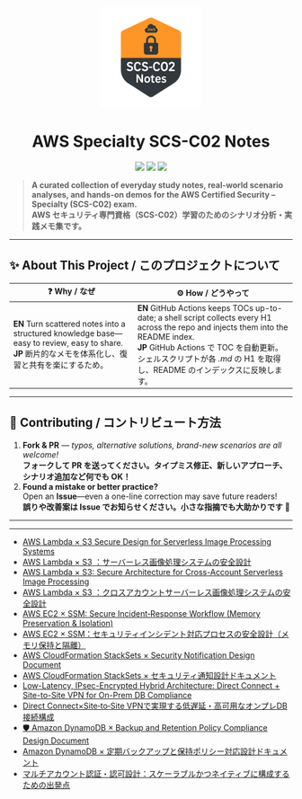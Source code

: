 <p align="center">
  <img src="image.png" alt="AWS SCS-C02 Notes Logo" width="180"/>
</p>

<h1 align="center">AWS Specialty SCS-C02&nbsp;Notes</h1>

<p align="center">
  <img src="https://img.shields.io/badge/AWS-SCS--C02-blue?logo=amazonaws&style=for-the-badge" />
  <img src="https://img.shields.io/github/license/timcanby/AWS_Specialty_SCS-C02_notes?style=for-the-badge" />
  <img src="https://badgen.net/badge/PRs/Welcome/green?icon=github" />
</p>

> **A curated collection of everyday study notes, real-world scenario analyses, and hands-on demos for the AWS Certified Security – Specialty (SCS-C02) exam.**  
> **AWS セキュリティ専門資格（SCS-C02）学習のためのシナリオ分析・実践メモ集です。**

---

## ✨ About This Project / このプロジェクトについて

| ❓ Why / なぜ | ⚙️ How / どうやって |
|--|--|
| **EN**  Turn scattered notes into a structured knowledge base—easy to review, easy to share. <br>**JP**  断片的なメモを体系化し、復習と共有を楽にするため。| **EN**  GitHub Actions keeps TOCs up-to-date; a shell script collects every H1 across the repo and injects them into the README index. <br>**JP**  GitHub Actions で TOC を自動更新。シェルスクリプトが各 *.md* の H1 を取得し、README のインデックスに反映します。|

---

## 🤝 Contributing / コントリビュート方法

1. **Fork & PR** — *typos, alternative solutions, brand-new scenarios are all welcome!*  
   **フォークして PR を送ってください。タイプミス修正、新しいアプローチ、シナリオ追加など何でも OK！**  
2. **Found a mistake or better practice?**    
   Open an **Issue**—even a one-line correction may save future readers!  
   **誤りや改善案は Issue でお知らせください。小さな指摘でも大助かりです 🙏**  

---

---

<!-- START doctoc generated TOC please keep comment here to allow auto update -->
<!-- DON'T EDIT THIS SECTION, INSTEAD RE-RUN doctoc TO UPDATE -->



<!-- END doctoc generated TOC please keep comment here to allow auto update -->

<!-- docs-index:start -->

- [AWS Lambda × S3 Secure Design for Serverless Image Processing Systems](Scenario1_en.md)
- [AWS Lambda × S3 ：サーバーレス画像処理システムの安全設計](Scenario1_ja.md)
- [AWS Lambda × S3: Secure Architecture for Cross-Account Serverless Image Processing](Scenario2_en.md)
- [AWS Lambda × S3 ：クロスアカウントサーバーレス画像処理システムの安全設計](Scenario2_ja.md)
- [AWS EC2 × SSM: Secure Incident‑Response Workflow (Memory Preservation & Isolation)](Scenario3_en.md)
- [AWS EC2 × SSM：セキュリティインシデント対応プロセスの安全設計（メモリ保持と隔離）](Scenario3_ja.md)
- [AWS CloudFormation StackSets × Security Notification Design Document](Scenario4_en.md)
- [AWS CloudFormation StackSets × セキュリティ通知設計ドキュメント](Scenario4_ja.md)
- [Low-Latency, IPsec-Encrypted Hybrid Architecture: Direct Connect + Site-to-Site VPN for On-Prem DB Compliance](Scenario5_en.md)
- [Direct Connect×Site‑to‑Site VPNで実現する低遅延・高可用なオンプレDB接続構成](Scenario5_ja.md)
- [🛡️ Amazon DynamoDB × Backup and Retention Policy Compliance Design Document](Scenario6_en.md)
- [Amazon DynamoDB × 定期バックアップと保持ポリシー対応設計ドキュメント](Scenario6_ja.md)
- [マルチアカウント認証・認可設計：スケーラブルかつネイティブに構成するための出発点](Scenario7_ja.md)

<!-- docs-index:end -->
